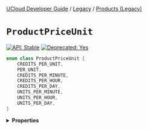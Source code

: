 [UCloud Developer Guide](/docs/developer-guide/README.md) / [Legacy](/docs/developer-guide/legacy/README.md) / [Products (Legacy)](/docs/developer-guide/legacy/products-legacy.md)

# `ProductPriceUnit`


[![API: Stable](https://img.shields.io/static/v1?label=API&message=Stable&color=green&style=flat-square)](/docs/developer-guide/core/api-conventions.md)
[![Deprecated: Yes](https://img.shields.io/static/v1?label=Deprecated&message=Yes&color=red&style=flat-square)](/docs/developer-guide/core/api-conventions.md)


```kotlin
enum class ProductPriceUnit {
    CREDITS_PER_UNIT,
    PER_UNIT,
    CREDITS_PER_MINUTE,
    CREDITS_PER_HOUR,
    CREDITS_PER_DAY,
    UNITS_PER_MINUTE,
    UNITS_PER_HOUR,
    UNITS_PER_DAY,
}
```

<details>
<summary>
<b>Properties</b>
</summary>

<details>
<summary>
<code>CREDITS_PER_UNIT</code>
</summary>





</details>

<details>
<summary>
<code>PER_UNIT</code>
</summary>





</details>

<details>
<summary>
<code>CREDITS_PER_MINUTE</code>
</summary>





</details>

<details>
<summary>
<code>CREDITS_PER_HOUR</code>
</summary>





</details>

<details>
<summary>
<code>CREDITS_PER_DAY</code>
</summary>





</details>

<details>
<summary>
<code>UNITS_PER_MINUTE</code>
</summary>





</details>

<details>
<summary>
<code>UNITS_PER_HOUR</code>
</summary>





</details>

<details>
<summary>
<code>UNITS_PER_DAY</code>
</summary>





</details>



</details>


